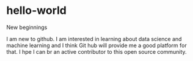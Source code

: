 # hello-world
New beginnings

I am new to github. I am interested in learning about data science and machine learning and I think Git hub will provide me a good platform for that. I hpe I can br an active contributor to this open source community. 

